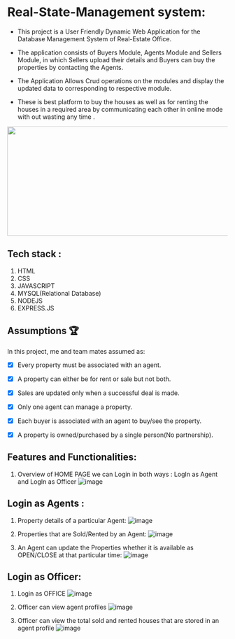 ﻿# Real-State-Management system:
 
- This project is a User Friendly Dynamic Web Application for the Database Management System of Real-Estate Office.
 
- The application consists of Buyers Module, Agents Module and Sellers Module, in which Sellers  upload their details and Buyers can buy the properties by contacting the Agents.

- The Application Allows Crud operations on the modules and display 
        the updated data to corresponding to respective module.

- These is best platform to buy the houses as well as for renting the houses in a required area by communicating each other in online mode with out wasting any time .

<p align="center">
  <img width="750" height="250" src="https://content.usaa.com/mcontent/static_assets/Media/real-estate-rern-vid-teaser.gif?cacheid=3092709742_p">
</p>


## Tech stack :
1. HTML
2. CSS
3. JAVASCRIPT
4. MYSQL(Relational Database)
5. NODEJS
6. EXPRESS.JS

## Assumptions 🏆

In this project, me and team mates assumed as:

* [x] Every property must be associated with an agent.
* [x] A property can either be for rent or sale but not both.
* [x] Sales are updated only when a successful deal is made.
* [x] Only one agent can manage a property.
* [x] Each buyer is associated with an agent to buy/see the property.
* [x] A property is owned/purchased by a single person(No partnership).


## Features and Functionalities:
1) Overview of HOME PAGE we can Login in both ways : LogIn as Agent and LogIn as Officer
![image](https://user-images.githubusercontent.com/64728560/228339357-508d3061-94f5-40b4-98c1-6b0be132605f.png)

## Login as Agents :

1) Property details of a particular Agent:
![image](https://user-images.githubusercontent.com/64728560/228339712-9d19c67c-b426-4e92-a010-0acd9ea680cb.png)

2) Properties that are Sold/Rented by an Agent:
![image](https://user-images.githubusercontent.com/64728560/228345806-123ce443-6d6f-4e78-ba5c-d4a29a954493.png)

3) An Agent can update the Properties  whether it is available as OPEN/CLOSE at that particular time:
![image](https://user-images.githubusercontent.com/64728560/228346240-960a5cf6-e8e0-4269-83de-39c83fecafa6.png)

## Login as Officer:
1) Login as OFFICE 
![image](https://user-images.githubusercontent.com/64728560/228352611-972f35fe-2641-4836-a2c3-090848b56c77.png)

2) Officer can view agent profiles
![image](https://user-images.githubusercontent.com/64728560/228352688-9fad520c-a487-4999-aa35-27696ec931ed.png)

3) Officer can view the total sold and rented houses that are stored in an agent profile
![image](https://user-images.githubusercontent.com/64728560/228352783-fcc6530b-0158-4e06-ba90-5a1a09befe7d.png)





